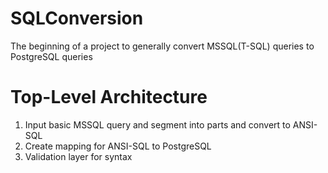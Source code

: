 # SQLConversion
The beginning of a project to generally convert MSSQL(T-SQL) queries to PostgreSQL queries

# Top-Level Architecture 
1. Input basic MSSQL query and segment into parts and convert to ANSI-SQL
2. Create mapping for ANSI-SQL to PostgreSQL
3. Validation layer for syntax
